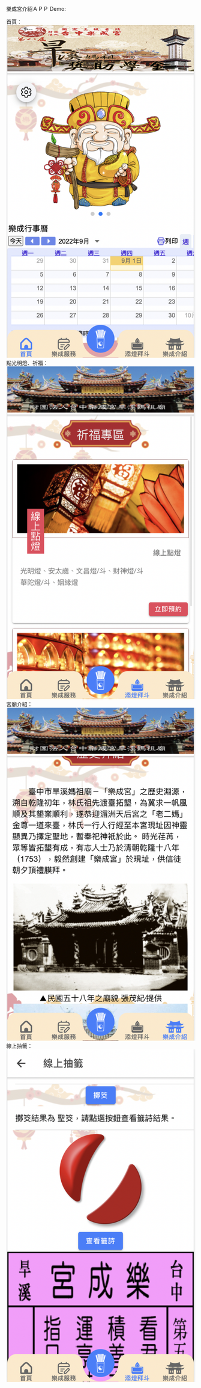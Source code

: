 樂成宮介紹ＡＰＰ Demo:


首頁：
![alt](https://github.com/weizhetseng/LC-2-Demo/blob/main/src/assets/images/%E6%88%AA%E5%9C%96%202022-09-01%20%E4%B8%8B%E5%8D%886.36.16.png)
點光明燈、祈福：
![alt](https://github.com/weizhetseng/LC-2-Demo/blob/main/src/assets/images/%E6%88%AA%E5%9C%96%202022-09-01%20%E4%B8%8B%E5%8D%886.36.08.png)
宮廟介紹：
![alt](https://github.com/weizhetseng/LC-2-Demo/blob/main/src/assets/images/%E6%88%AA%E5%9C%96%202022-09-01%20%E4%B8%8B%E5%8D%886.36.26.png)
線上抽籤：
![alt](https://github.com/weizhetseng/LC-2-Demo/blob/main/src/assets/images/%E6%88%AA%E5%9C%96%202022-09-01%20%E4%B8%8B%E5%8D%886.36.46.png)